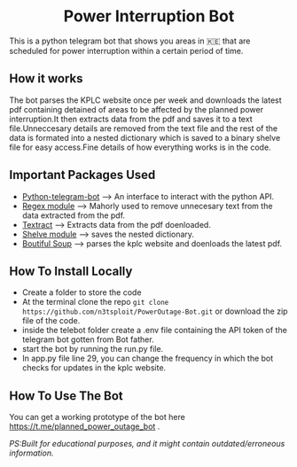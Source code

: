<h1 align="center">Power Interruption Bot</h1>
This is a python telegram bot that shows you areas in 🇰🇪 that are scheduled for power interruption within a certain period of time.

## How it works

The bot parses the KPLC website once per week and downloads the latest pdf containing detained of areas to be affected by the planned power interruption.It then extracts data from the pdf and saves it to a text file.Unneccesary details are removed from the text file and the rest of the data is formated into a nested dictionary which is saved to a binary shelve file for easy access.Fine details of how everything works is in the code.

## Important Packages Used
- [Python-telegram-bot](https://pypi.org/project/python-telegram-bot/) --> An interface to interact with the python API.
- [Regex module](https://pypi.org/project/regex/) --> Mahorly used to remove unnecesary text from the data extracted from the pdf.
- [Textract](https://textract.readthedocs.io/en/stable/) --> Extracts data from the pdf doenloaded. 
- [Shelve module](https://docs.python.org/3/library/shelve.html) --> saves the nested dictionary.
- [Boutiful Soup](https://pypi.org/project/beautifulsoup4/) --> parses the kplc website and doenloads the latest pdf.

## How To Install Locally

- Create a folder to store the code
- At the terminal clone the repo `git clone https://github.com/n3tsploit/PowerOutage-Bot.git` or download the zip file of the code.
- inside the telebot folder create a .env file containing the API token of the telegram bot gotten from Bot father.
- start the bot by running the run.py file.
- In app.py file line 29, you can change the frequency in which the bot checks for updates in the kplc website.

## How To Use The Bot
You can get a working prototype of the bot here https://t.me/planned_power_outage_bot .

*PS:Built for educational purposes, and it might contain outdated/erroneous information.*



